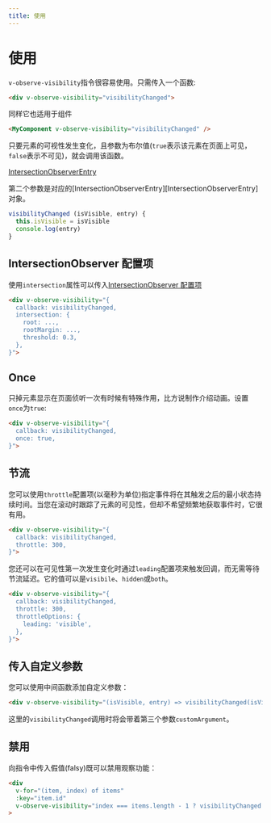 ```yaml
---
title: 使用
---
```


# 使用

`v-observe-visibility`指令很容易使用。只需传入一个函数:

```html
<div v-observe-visibility="visibilityChanged">
```

同样它也适用于组件

```html
<MyComponent v-observe-visibility="visibilityChanged" />
```

只要元素的可视性发生变化，且参数为布尔值(`true`表示该元素在页面上可见，`false`表示不可见)，就会调用该函数。

[IntersectionObserverEntry](https://developer.mozilla.org/en-US/docs/Web/API/IntersectionObserverEntry)

第二个参数是对应的[IntersectionObserverEntry][IntersectionObserverEntry]对象。

```js
visibilityChanged (isVisible, entry) {
  this.isVisible = isVisible
  console.log(entry)
}
```

## IntersectionObserver 配置项

使用`intersection`属性可以传入[IntersectionObserver 配置项](https://developer.mozilla.org/en-US/docs/Web/API/IntersectionObserver/IntersectionObserver#Parameters)

```html
<div v-observe-visibility="{
  callback: visibilityChanged,
  intersection: {
    root: ...,
    rootMargin: ...,
    threshold: 0.3,
  },
}">
```

## Once

只掉元素显示在页面侦听一次有时候有特殊作用，比方说制作介绍动画。设置`once`为`true`:

```html
<div v-observe-visibility="{
  callback: visibilityChanged,
  once: true,
}">
```

## 节流

您可以使用`throttle`配置项(以毫秒为单位)指定事件将在其触发之后的最小状态持续时间。当您在滚动时跟踪了元素的可见性，但却不希望频繁地获取事件时，它很有用。

```html
<div v-observe-visibility="{
  callback: visibilityChanged,
  throttle: 300,
}">
```

您还可以在可见性第一次发生变化时通过`leading`配置项来触发回调，而无需等待节流延迟。它的值可以是`visibile`、`hidden`或`both`。

```html
<div v-observe-visibility="{
  callback: visibilityChanged,
  throttle: 300,
  throttleOptions: {
    leading: 'visible',
  },
}">
```

## 传入自定义参数

您可以使用中间函数添加自定义参数：

```html
<div v-observe-visibility="(isVisible, entry) => visibilityChanged(isVisible, entry, customArgument)">
```

这里的`visibilityChanged`调用时将会带着第三个参数`customArgument`。

## 禁用

向指令中传入假值(falsy)既可以禁用观察功能：

```html
<div
  v-for="(item, index) of items"
  :key="item.id"
  v-observe-visibility="index === items.length - 1 ? visibilityChanged : false"
>
```

